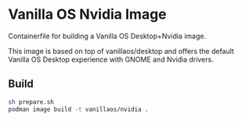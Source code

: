 # Vanilla OS Nvidia Image
Containerfile for building a Vanilla OS Desktop+Nvidia image.

This image is based on top of vanillaos/desktop and offers the default
Vanilla OS Desktop experience with GNOME and Nvidia drivers.

## Build

```bash
sh prepare.sh
podman image build -t vanillaos/nvidia .
```
